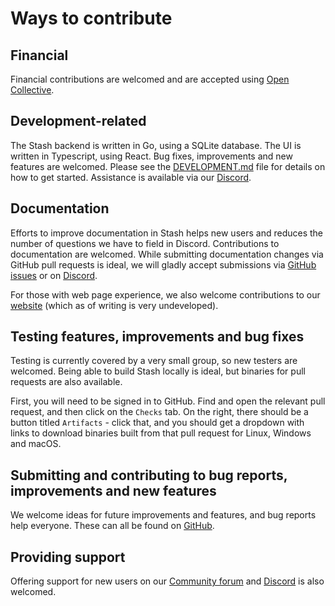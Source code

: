 # Ways to contribute

## Financial

Financial contributions are welcomed and are accepted using [Open Collective](https://opencollective.com/stashapp).

## Development-related

The Stash backend is written in Go, using a SQLite database. The UI is written in Typescript, using React. Bug fixes, improvements and new features are welcomed. Please see the [DEVELOPMENT.md](https://github.com/stashapp/stash/blob/develop/docs/DEVELOPMENT.md) file for details on how to get started. Assistance is available via our [Discord](https://discord.gg/2TsNFKt).

## Documentation

Efforts to improve documentation in Stash helps new users and reduces the number of questions we have to field in Discord. Contributions to documentation are welcomed. While submitting documentation changes via GitHub pull requests is ideal, we will gladly accept submissions via [GitHub issues](https://github.com/stashapp/stash/issues) or on [Discord](https://discord.gg/2TsNFKt).

For those with web page experience, we also welcome contributions to our [website](https://stashapp.cc/) (which as of writing is very undeveloped).

## Testing features, improvements and bug fixes

Testing is currently covered by a very small group, so new testers are welcomed. Being able to build Stash locally is ideal, but binaries for pull requests are also available.

First, you will need to be signed in to GitHub. Find and open the relevant pull request, and then click on the `Checks` tab. On the right, there should be a button titled `Artifacts` - click that, and you should get a dropdown with links to download binaries built from that pull request for Linux, Windows and macOS.

## Submitting and contributing to bug reports, improvements and new features

We welcome ideas for future improvements and features, and bug reports help everyone. These can all be found on [GitHub](https://github.com/stashapp/stash/issues).

## Providing support

Offering support for new users on our [Community forum](https://discourse.stashapp.cc/) and [Discord](https://discord.gg/2TsNFKt) is also welcomed.

